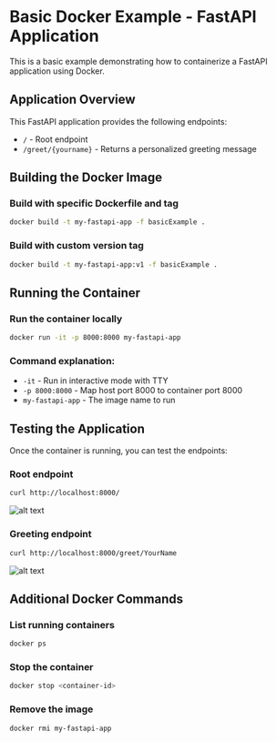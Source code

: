 # Basic Docker Example - FastAPI Application

This is a basic example demonstrating how to containerize a FastAPI application using Docker.

## Application Overview

This FastAPI application provides the following endpoints:
- `/` - Root endpoint
- `/greet/{yourname}` - Returns a personalized greeting message

## Building the Docker Image

### Build with specific Dockerfile and tag
```bash
docker build -t my-fastapi-app -f basicExample .
```

### Build with custom version tag
```bash
docker build -t my-fastapi-app:v1 -f basicExample .
```

## Running the Container

### Run the container locally
```bash
docker run -it -p 8000:8000 my-fastapi-app
```

### Command explanation:
- `-it` - Run in interactive mode with TTY
- `-p 8000:8000` - Map host port 8000 to container port 8000
- `my-fastapi-app` - The image name to run

## Testing the Application

Once the container is running, you can test the endpoints:

### Root endpoint
```bash
curl http://localhost:8000/
```
![alt text](image.png)
### Greeting endpoint
```bash
curl http://localhost:8000/greet/YourName
```
![alt text](image2.png)
## Additional Docker Commands

### List running containers
```bash
docker ps
```

### Stop the container
```bash
docker stop <container-id>
```

### Remove the image
```bash
docker rmi my-fastapi-app
```